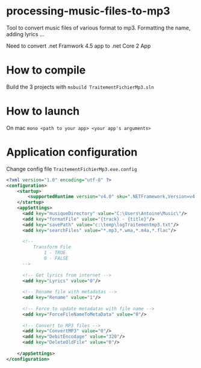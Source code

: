 # processing-music-files-to-mp3
Tool to convert music files of various format to mp3. Formatting the name, adding lyrics ...

Need to convert .net Framwork 4.5 app to .net Core 2 App

# How to compile

Build the 3 projects with `msbuild TraitementFichierMp3.sln`

# How to launch

On mac `mono <path to your app> <your app's arguments>`

# Application configuration 

Change config file `TraitementFichierMp3.exe.config`

```xml
<?xml version="1.0" encoding="utf-8" ?>
<configuration>
    <startup> 
        <supportedRuntime version="v4.0" sku=".NETFramework,Version=v4.5" />
    </startup>
    <appSettings>
      <add key="musiqueDirectory" value="C:\Users\Antoine\Music\"/>
      <add key="formatFile" value="{track} - {title}"/>
      <add key="savePath" value="c:\temp\logTraitementmp3.txt"/>
      <add key="searchFiles" value="*.mp3,*.wma,*.m4a,*.flac"/>
    
      <!-- 
          Transform File 
              1 - TRUE
              0 - FALSE
      -->
      
      <!-- Get lyrics from internet -->
      <add key="Lyrics" value="0"/>  
      
      <!-- Rename file with metadatas -->
      <add key="Rename" value="1"/>
      
      <!-- Force to update metadatas with file name -->
      <add key="ForceFileNameToMetaData" value="0"/>
  
      <!-- Convert to MP3 files -->
      <add key="ConvertMP3" value="0"/>
      <add key="DebitEncodage" value="320"/>
      <add key="DeleteOldFile" value="0"/>
    
    </appSettings>
</configuration>
```